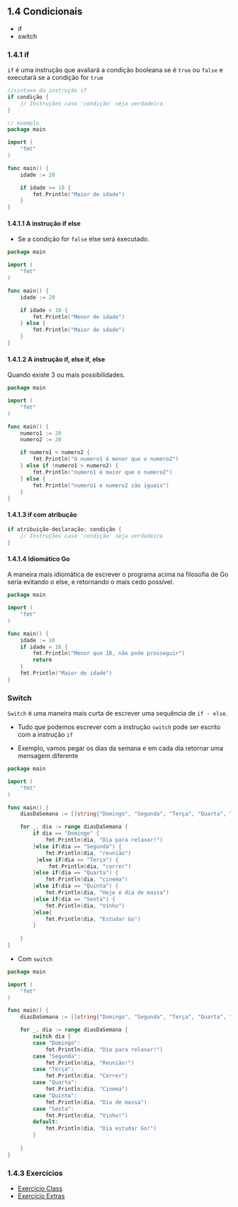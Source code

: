 ## 1.4 Condicionais 
- if
- switch

### 1.4.1 if

`if` é uma instrução que avaliará a condição booleana se é `true` ou `false` e executará se a condição for `true`

```go
//sintaxe da instrução if
if condição {
    // Instruções caso 'condição' seja verdadeira
}

// exemplo
package main

import (
	"fmt"
)

func main() {
	idade := 20

	if idade >= 18 {
		fmt.Println("Maior de idade")
	}
}
```
#### 1.4.1.1 A instrução if else

- Se a condição for `false` else será executado.

```go
package main

import (
	"fmt"
)

func main() {
	idade := 20

	if idade < 18 {
		fmt.Println("Menor de idade")
	} else {
		fmt.Println("Maior de idade")
	}
}
```

#### 1.4.1.2 A instrução if, else if, else

Quando existe 3 ou mais possibilidades.

```go
package main

import (
	"fmt"
)

func main() {
	numero1 := 20
	numero2 := 20

	if numero1 < numero2 {
		fmt.Println("O numero1 é menor que o numero2")
	} else if (numero1 > numero2) {
		fmt.Println("numero1 é maior que o numero2")
	} else {
		fmt.Println("numero1 e numero2 são iguais")
	}
}
```

#### 1.4.1.3 if com atribução

```go
if atribuição-declaração; condição {
    // Instruções caso 'condição' seja verdadeira
}
```

#### 1.4.1.4 Idiomático Go

A maneira mais idiomática de escrever o programa acima na filosofia de Go seria evitando o else, e retornando o mais cedo possível.

```go
package main

import (
	"fmt"
)

func main() {
	idade := 10
	if idade < 18 {
		fmt.Println("Menor que 18, não pode prosseguir")
		return
	}
	fmt.Println("Maior de idade")
}
```

### Switch

`Switch` é uma maneira mais curta de escrever uma sequência de `if - else`.
- Tudo que podemos escrever com a instrução `switch` pode ser escrito com a instrução `if`

- Exemplo, vamos pegar os dias da semana e em cada dia retornar uma mensagem diferente

```go
package main

import (
	"fmt"
)

func main() {
	diasDaSemana := []string{"Domingo", "Segunda", "Terça", "Quarta", "Quinta", "Sexta", "Sábado"}

	for _, dia := range diasDaSemana {
        if dia == "Domingo" {
            fmt.Println(dia, "Dia para relaxar!")
        }else if(dia == "Segunda") {
            fmt.Println(dia, "reunião")
         }else if(dia == "Terça") {
             fmt.Println(dia, "correr")
        }else if(dia == "Quarta") {
            fmt.Println(dia, "cinema")
        }else if(dia == "Quinta") {
            fmt.Println(dia, "Hoje é dia de massa")
        }else if(dia == "Sexta") {
            fmt.Println(dia, "Vinho")
        }else{
            fmt.Println(dia, "Estudar Go")
        }
     
    }
}
```
- Com `switch`

```go
package main

import (
	"fmt"
)

func main() {
	diasDaSemana := []string{"Domingo", "Segunda", "Terça", "Quarta", "Quinta", "Sexta", "Sábado"}

	for _, dia := range diasDaSemana {
        switch dia {
        case "Domingo":
            fmt.Println(dia, "Dia para relaxar!")
        case "Segunda":
            fmt.Println(dia, "Reunião!")
        case "Terça":
            fmt.Println(dia, "Correr")
        case "Quarta":
            fmt.Println(dia, "Cinema")
        case "Quinta":
            fmt.Println(dia, "Dia de massa")
        case "Sexta":
            fmt.Println(dia, "Vinho!")
        default:
            fmt.Println(dia, "Dia estudar Go!")
        }
     
    }
}
```

### 1.4.3 Exercícios

- [Exercício Class](../../semana01/exercicios/condicionais/Class)
- [Exercício Extras](../../semana01/exercicios/condicionais/ExerExtras)
